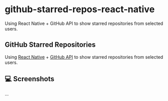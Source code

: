 # github-starred-repos-react-native
Using React Native + GitHub API to show starred repositories from selected users.
## GitHub Starred Repositories

Using [React Native](https://reactnative.dev/) + [GitHub API](https://developer.github.com/v3/) to show starred repositories from selected users.

## 💻 Screenshots
 
...
